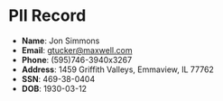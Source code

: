 # PII Record
- **Name**: Jon Simmons
- **Email**: gtucker@maxwell.com
- **Phone**: (595)746-3940x3267
- **Address**: 1459 Griffith Valleys, Emmaview, IL 77762
- **SSN**: 469-38-0404
- **DOB**: 1930-03-12
